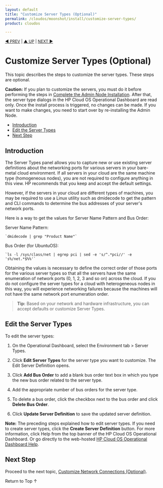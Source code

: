 ```yaml
---
layout: default
title: "Customize Server Types (Optional)"
permalink: /cloudos/moonshot/install/customize-server-types/
product: cloudos

---
```



<script>

function PageRefresh {
onLoad="window.refresh"
}

PageRefresh();

</script>


<p style="font-size: small;"> <a href="/cloudos/moonshot/install/admin-node-prerequisites/">&#9664; PREV</a> | <a href="/cloudos/moonshot/install/">&#9650; UP</a> | <a href="/cloudos/moonshot/install/customize-network-settings/">NEXT &#9654;</a> </p>



# Customize Server Types (Optional)

This topic describes the steps to customize the server types. These steps are optional. 

**Caution:** If you plan to customize the servers, you must do it before performing the steps in [Complete the Admin Node Installation](/cloudos/moonshot/install/complete-admin-node-installation/). 
After that, the server type dialogs in the HP Cloud OS Operational Dashboard are read only. Once the install process is triggered, no changes can be made. 
If you want to make changes, you need to start over by re-installing the Admin Node.  

* [Introduction](#introduction)
* [Edit the Server Types](#edit-the-server-types)
* [Next Step](#next-step)

## Introduction

The Server Types panel allows you to capture new or use existing server definitions about the networking ports for various servers in your bare-metal cloud environment. If all servers in your
cloud are the same machine type (homogeneous nodes), you are not required to configure anything in this view. HP recommends that you keep and accept the default settings.

However, if the servers in your cloud are different types of machines, you may be required to use a Linux utility such as dmidecode to get the pattern and CLI commands to determine the bus
addresses of your server's network ports.

Here is a way to get the values for Server Name Pattern and Bus Order:

Server Name Pattern:

    `dmidecode | grep "Product Name"`

Bus Order (for UbuntuOS):

    `ls -l /sys/class/net | egrep pci | sed -e 's/^.*pci//' -e 's%/net.*$%%'`

Obtaining the values is necessary to define the correct order of those ports for the various server types so that all the servers have the same enumeration of network ports (0, 1, 2, 3 and so on) across the cloud. If
you do not configure the server types for a cloud with heterogeneous nodes in this way, you will experience networking failures because the machines will not have the same network port
enumeration order.

> **Tip:** Based on your network and hardware infrastructure, you can accept defaults or customize Server Types.

## Edit the Server Types

To edit the server types:

1. On the Operational Dashboard, select the Environment tab > Server Types.

2. Click **Edit Server Types** for the server type you want to customize. The Edit Server Definition opens.

3. Click **Add Bus Order** to add a blank bus order text box in which you type the new bus order related to the server type.

4. Add the appropriate number of bus orders for the server type.

5. To delete a bus order, click the checkbox next to the bus order and click **Delete Bus Order**.

6. Click **Update Server Definition** to save the updated server definition.

**Note:** The preceding steps explained how to edit server types. If you need to create server types, click the **Create Server Definition** button. 
For more information, click Help from the top banner of the HP Cloud OS Operational Dashboard. Or go directly to the web-hosted [HP Cloud OS Operational Dashboard Help](/cloudos/moonshot/manage/operational-dashboard/).

## Next Step

Proceed to the next topic, [Customize Network Connections (Optional)](/cloudos/moonshot/install/customize-network-connections/).

<a href="#top" style="padding:14px 0px 14px 0px; text-decoration: none;"> Return to Top &#8593; </a>


